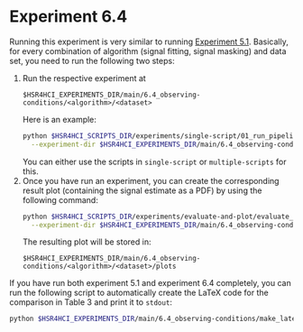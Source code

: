 # Experiment 6.4

Running this experiment is very similar to running [Experiment 5.1](experiment-5.1).
Basically, for every combination of algorithm (signal fitting, signal masking) and data set, you need to run the following two steps:

1. Run the respective experiment at
   ```text
   $HSR4HCI_EXPERIMENTS_DIR/main/6.4_observing-conditions/<algorithm>/<dataset>
   ```
   Here is an example:
   ```bash
   python $HSR4HCI_SCRIPTS_DIR/experiments/single-script/01_run_pipeline.py \
     --experiment-dir $HSR4HCI_EXPERIMENTS_DIR/main/6.4_observing-conditions/signal_fitting/beta_pictoris__lp
   ```
   You can either use the scripts in `single-script` or `multiple-scripts` for this.
2. Once you have run an experiment, you can create the corresponding result plot (containing the signal estimate as a PDF) by using the following command:
   ```bash
   python $HSR4HCI_SCRIPTS_DIR/experiments/evaluate-and-plot/evaluate_and_plot_signal_estimate.py \
     --experiment-dir $HSR4HCI_EXPERIMENTS_DIR/main/6.4_observing-conditions/<algorithm>/<dataset>
   ```
   The resulting plot will be stored in:
   ```text
   $HSR4HCI_EXPERIMENTS_DIR/main/6.4_observing-conditions/<algorithm>/<dataset>/plots
   ```

If you have run both experiment 5.1 and experiment 6.4 completely, you can run the following script to automatically create the LaTeX code for the comparison in Table 3 and print it to `stdout`:
```bash
python $HSR4HCI_EXPERIMENTS_DIR/main/6.4_observing-conditions/make_latex_table.py
```